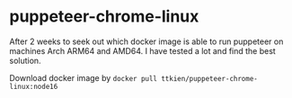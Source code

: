 # puppeteer-chrome-linux

After 2 weeks to seek out which docker image is able to run puppeteer on machines Arch ARM64 and AMD64. I have tested a lot and find the best solution.  

Download docker image by
`
docker pull ttkien/puppeteer-chrome-linux:node16
`
